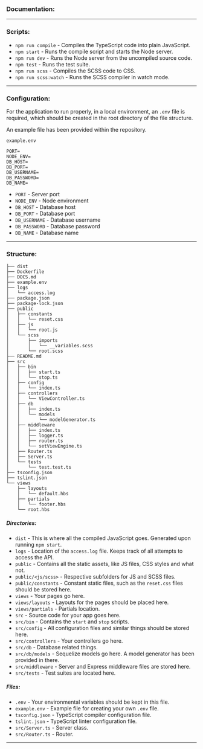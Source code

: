 ### Documentation:

---

### Scripts:

- `npm run compile` - Compiles the TypeScript code into plain JavaScript.
- `npm start` - Runs the compile script and starts the Node server.
- `npm run dev` - Runs the Node server from the uncompiled source code.
- `npm test` - Runs the test suite.
- `npm run scss` - Compiles the SCSS code to CSS.
- `npm run scss:watch` - Runs the SCSS compiler in watch mode.

---

### Configuration:

For the application to run properly, in a local environment, an `.env` file is required, which should be created in the root directory of the file structure.

An example file has been provided within the repository.

`example.env`

```env
PORT=
NODE_ENV=
DB_HOST=
DB_PORT=
DB_USERNAME=
DB_PASSWORD=
DB_NAME=
```

- `PORT` - Server port
- `NODE_ENV` - Node environment
- `DB_HOST` - Database host
- `DB_PORT` - Database port
- `DB_USERNAME` - Database username
- `DB_PASSWORD` - Database password
- `DB_NAME` - Database name

---

### Structure:

```
├── dist
├── Dockerfile
├── DOCS.md
├── example.env
├── logs
│   └── access.log
├── package.json
├── package-lock.json
├── public
│   ├── constants
│   │   └── reset.css
│   ├── js
│   │   └── root.js
│   └── scss
│       ├── imports
│       │   └── __variables.scss
│       └── root.scss
├── README.md
├── src
│   ├── bin
│   │   ├── start.ts
│   │   └── stop.ts
│   ├── config
│   │   └── index.ts
│   ├── controllers
│   │   └── ViewController.ts
│   ├── db
│   │   ├── index.ts
│   │   └── models
│   │       └── modelGenerator.ts
│   ├── middleware
│   │   ├── index.ts
│   │   ├── logger.ts
│   │   ├── router.ts
│   │   └── setViewEngine.ts
│   ├── Router.ts
│   ├── Server.ts
│   └── tests
│       └── test.test.ts
├── tsconfig.json
├── tslint.json
└── views
    ├── layouts
    │   └── default.hbs
    ├── partials
    │   └── footer.hbs
    └── root.hbs

```

##### Directories:
- `dist` - This is where all the compiled JavaScript goes. Generated upon running `npm start`.
- `logs` - Location of the `access.log` file. Keeps track of all attempts to access the API.
- `public` - Contains all the static assets, like JS files, CSS styles and what not.
- `public/<js/scss>` - Respective subfolders for JS and SCSS files.
- `public/constants` - Constant static files, such as the `reset.css` files should be stored here.
- `views` - Your pages go here.
- `views/layouts` - Layouts for the pages should be placed here. 
- `views/partials` - Partials location.
- `src` - Source code for your app goes here.
- `src/bin` - Contains the `start` and `stop` scripts.
- `src/config` - All configuration files and similar things should be stored here.
- `src/controllers` - Your controllers go here.
- `src/db` - Database related things.
- `src/db/models` - Sequelize models go here. A model generator has been provided in there.
- `src/middleware` - Server and Express middleware files are stored here.
- `src/tests` - Test suites are located here.

##### Files:
- `.env` - Your environmental variables should be kept in this file.
- `example.env` - Example file for creating your own `.env` file.
- `tsconfig.json` - TypeScript compiler configuration file.
- `tslint.json` - TypeScript linter configuration file.
- `src/Server.ts` - Server class.
- `src/Router.ts` - Router.

---